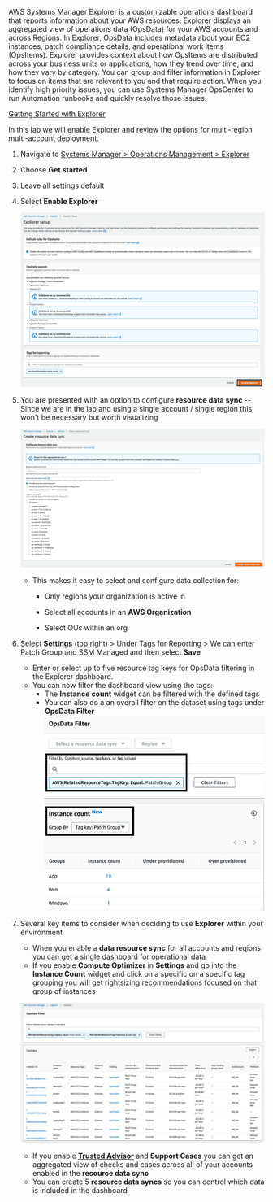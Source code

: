 AWS Systems Manager Explorer is a customizable operations dashboard that reports information about your AWS resources. Explorer displays an aggregated view of operations data (OpsData) for your AWS accounts and across Regions. In Explorer, OpsData includes metadata about your EC2 instances, patch compliance details, and operational work items (OpsItems). Explorer provides context about how OpsItems are distributed across your business units or applications, how they trend over time, and how they vary by category. You can group and filter information in Explorer to focus on items that are relevant to you and that require action. When you identify high priority issues, you can use Systems Manager OpsCenter to run Automation runbooks and quickly resolve those issues.

[Getting Started with Explorer](https://docs.aws.amazon.com/systems-manager/latest/userguide/Explorer.html)

In this lab we will enable Explorer and review the options for multi-region multi-account deployment.  

1.  Navigate to [Systems Manager \> Operations Management \>
    Explorer](https://console.aws.amazon.com/systems-manager/explorer?region=us-east-1)

1.  Choose **Get started**

1.  Leave all settings default

1.  Select **Enable Explorer**

    ![](./media/explorer-enable.png)

1.  You are presented with an option to configure **resource data sync** --
    Since we are in the lab and using a single account / single region
    this won't be necessary but worth visualizing

    ![](./media/image38.png)

    -  This makes it easy to select and configure data collection for:

       - Only regions your organization is active in

       - Select all accounts in an **AWS Organization**

       - Select OUs within an org

1.  Select **Settings** (top right) \> Under Tags for Reporting \> We
    can enter Patch Group and SSM Managed and then select **Save**
    - Enter or select up to five resource tag keys for OpsData filtering in the Explorer dashboard.
    - You can now filter the dashboard view using the tags:
      - The **Instance count** widget can be filtered with the defined tags
      - You can also do a an overall filter on the dataset using tags under **OpsData Filter**
    ![](./media/explorer-tags.png)
1.  Several key items to consider when deciding to use **Explorer** within your environment
    - When you enable a **data resource sync** for all accounts and regions you can get a single dashboard for operational data 
    - If you enable **Compute Optimizer** in **Settings** and go into the **Instance Count** widget and click on a specific on a specific tag grouping you will get rightsizing recommendations focused on that group of instances

    ![](./media/explorer-compute-optimizer.png)

    - If you enable [**Trusted Advisor**](https://docs.aws.amazon.com/systems-manager/latest/userguide/systems-manager-trusted-advisor-and-phd.html) and **Support Cases** you can get an aggregated view of checks and cases across all of your accounts enabled in the **resource data sync**
    - You can create 5 **resource data syncs** so you can control which data is included in the dashboard
